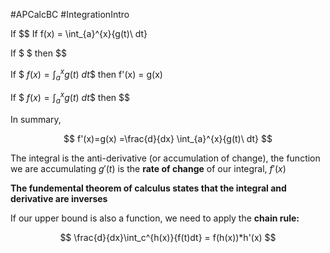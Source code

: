 #APCalcBC #IntegrationIntro

If $$
If f(x) = \int_{a}^{x}{g(t)\ dt}

If $
$ then $$

If $
$f(x) = \int_{a}^{x}{g(t)\ dt}$$ then f'(x) = g(x)

If $
$f(x) = \int_{a}^{x}{g(t)\ dt}$$ then $$

In summary,

$$
f'(x)=g(x) =\frac{d}{dx} \int_{a}^{x}{g(t)\ dt}
$$

The integral is the anti-derivative (or accumulation of change), the function we are accumulating $g'(t)$ is the **rate of change** of our integral, $f'(x)$

**The fundemental theorem of calculus states that the integral and derivative are inverses**

If our upper bound is also a function, we need to apply the **chain rule:**

$$
\frac{d}{dx}\int_c^{h(x)}{f(t)dt} = f(h(x))*h'(x)
$$

